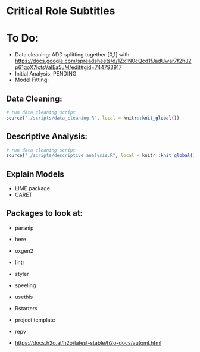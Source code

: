 Critical Role Subtitles
================

# To Do:

-   Data cleaning: ADD splitting together \[0,1\] with
    <https://docs.google.com/spreadsheets/d/1Zx1N0cQcd1fJadUwar7f2hJ2p61qoX7lctsVaIEa5uM/edit#gid=744793917>
-   Initial Analysis: PENDING
-   Model Fitting:

## Data Cleaning:

``` r
# run data cleaning script
source("./scripts/data_cleaning.R", local = knitr::knit_global())
```

## Descriptive Analysis:

``` r
# run data cleaning script
source("./scripts/descriptive_analysis.R", local = knitr::knit_global())
```

## Explain Models

-   LIME package
-   CARET

## Packages to look at:

-   parsnip

-   here

-   oxgen2

-   lintr

-   styler

-   speeling

-   usethis

-   Rstarters

-   project template

-   repv

-   <https://docs.h2o.ai/h2o/latest-stable/h2o-docs/automl.html>
